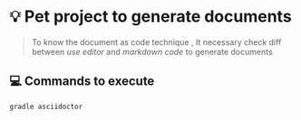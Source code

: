 # :bulb: Pet project to generate documents

> To know the document as code technique , It necessary check diff between _use editor_ and _markdown code_ to generate documents

## :computer: Commands to execute

```
gradle asciidoctor
```
